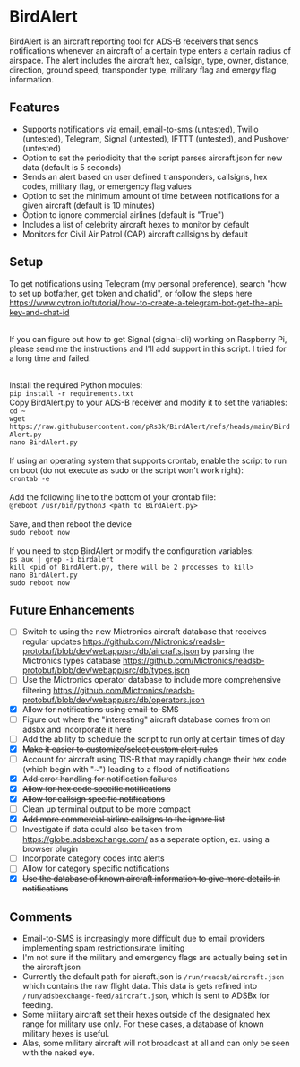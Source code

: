 # BirdAlert
BirdAlert is an aircraft reporting tool for ADS-B receivers that sends notifications whenever an aircraft of a certain type enters a certain radius of airspace. The alert includes the aircraft hex, callsign, type, owner, distance, direction, ground speed, transponder type, military flag and emergy flag information.

## Features
- Supports notifications via email, email-to-sms (untested), Twilio (untested), Telegram, Signal (untested), IFTTT (untested), and Pushover (untested)
- Option to set the periodicity that the script parses aircraft.json for new data (default is 5 seconds)
- Sends an alert based on user defined transponders, callsigns, hex codes, military flag, or emergency flag values
- Option to set the minimum amount of time between notifications for a given aircraft (default is 10 minutes)
- Option to ignore commercial airlines (default is "True")
- Includes a list of celebrity aircraft hexes to monitor by default
- Monitors for Civil Air Patrol (CAP) aircraft callsigns by default

## Setup

To get notifications using Telegram (my personal preference), search "how to set up botfather, get token and chatid", or follow the steps here https://www.cytron.io/tutorial/how-to-create-a-telegram-bot-get-the-api-key-and-chat-id<br><br>

If you can figure out how to get Signal (signal-cli) working on Raspberry Pi, please send me the instructions and I'll add support in this script. I tried for a long time and failed.<br><br>

Install the required Python modules:<br>
`pip install -r requirements.txt`<br>
Copy BirdAlert.py to your ADS-B receiver and modify it to set the variables:<br>
`cd ~`<br>
`wget https://raw.githubusercontent.com/pRs3k/BirdAlert/refs/heads/main/BirdAlert.py`<br>
`nano BirdAlert.py`<br><br>
If using an operating system that supports crontab, enable the script to run on boot (do not execute as sudo or the script won't work right):<br>
`crontab -e`<br><br>
Add the following line to the bottom of your crontab file:<br>
`@reboot /usr/bin/python3 <path to BirdAlert.py>`<br><br>
Save, and then reboot the device<br>
`sudo reboot now`<br><br>
If you need to stop BirdAlert or modify the configuration variables:<br>
`ps aux | grep -i birdalert`<br>
`kill <pid of BirdAlert.py, there will be 2 processes to kill>`<br>
`nano BirdAlert.py`<br>
`sudo reboot now`

## Future Enhancements
- [ ] Switch to using the new Mictronics aircraft database that receives regular updates https://github.com/Mictronics/readsb-protobuf/blob/dev/webapp/src/db/aircrafts.json by parsing the Mictronics types database https://github.com/Mictronics/readsb-protobuf/blob/dev/webapp/src/db/types.json 
- [ ] Use the Mictronics operator database to include more comprehensive filtering https://github.com/Mictronics/readsb-protobuf/blob/dev/webapp/src/db/operators.json
- [x] ~~Allow for notifications using email-to-SMS~~
- [ ] Figure out where the "interesting" aircraft database comes from on adsbx and incorporate it here
- [ ] Add the ability to schedule the script to run only at certain times of day
- [x] ~~Make it easier to customize/select custom alert rules~~
- [ ] Account for aircraft using TIS-B that may rapidly change their hex code (which begin with "~") leading to a flood of notifications
- [x] ~~Add error handling for notification failures~~
- [x] ~~Allow for hex code specific notifications~~
- [x] ~~Allow for callsign specific notifications~~
- [ ] Clean up terminal output to be more compact
- [x] ~~Add more commercial airline callsigns to the ignore list~~
- [ ] Investigate if data could also be taken from https://globe.adsbexchange.com/ as a separate option, ex. using a browser plugin
- [ ] Incorporate category codes into alerts
- [ ] Allow for category specific notifications
- [x] ~~Use the database of known aircraft information to give more details in notifications~~

## Comments
- Email-to-SMS is increasingly more difficult due to email providers implementing spam restrictions/rate limiting
- I'm not sure if the military and emergency flags are actually being set in the aircraft.json
- Currently the default path for aicraft.json is `/run/readsb/aircraft.json` which contains the raw flight data. This data is gets refined into `/run/adsbexchange-feed/aircraft.json`, which is sent to ADSBx for feeding.
- Some military aircraft set their hexes outside of the designated hex range for military use only. For these cases, a database of known military hexes is useful.
- Alas, some military aircraft will not broadcast at all and can only be seen with the naked eye.